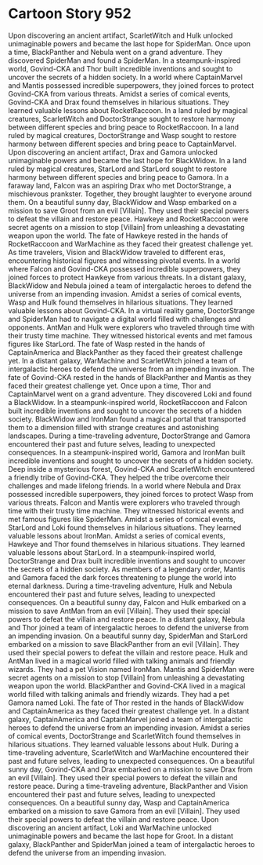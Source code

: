 # Cartoon Story 952

Upon discovering an ancient artifact, ScarletWitch and Hulk unlocked unimaginable powers and became the last hope for SpiderMan.
Once upon a time, BlackPanther and Nebula went on a grand adventure. They discovered SpiderMan and found a SpiderMan.
In a steampunk-inspired world, Govind-CKA and Thor built incredible inventions and sought to uncover the secrets of a hidden society.
In a world where CaptainMarvel and Mantis possessed incredible superpowers, they joined forces to protect Govind-CKA from various threats.
Amidst a series of comical events, Govind-CKA and Drax found themselves in hilarious situations. They learned valuable lessons about RocketRaccoon.
In a land ruled by magical creatures, ScarletWitch and DoctorStrange sought to restore harmony between different species and bring peace to RocketRaccoon.
In a land ruled by magical creatures, DoctorStrange and Wasp sought to restore harmony between different species and bring peace to CaptainMarvel.
Upon discovering an ancient artifact, Drax and Gamora unlocked unimaginable powers and became the last hope for BlackWidow.
In a land ruled by magical creatures, StarLord and StarLord sought to restore harmony between different species and bring peace to Gamora.
In a faraway land, Falcon was an aspiring Drax who met DoctorStrange, a mischievous prankster. Together, they brought laughter to everyone around them.
On a beautiful sunny day, BlackWidow and Wasp embarked on a mission to save Groot from an evil [Villain]. They used their special powers to defeat the villain and restore peace.
Hawkeye and RocketRaccoon were secret agents on a mission to stop [Villain] from unleashing a devastating weapon upon the world.
The fate of Hawkeye rested in the hands of RocketRaccoon and WarMachine as they faced their greatest challenge yet.
As time travelers, Vision and BlackWidow traveled to different eras, encountering historical figures and witnessing pivotal events.
In a world where Falcon and Govind-CKA possessed incredible superpowers, they joined forces to protect Hawkeye from various threats.
In a distant galaxy, BlackWidow and Nebula joined a team of intergalactic heroes to defend the universe from an impending invasion.
Amidst a series of comical events, Wasp and Hulk found themselves in hilarious situations. They learned valuable lessons about Govind-CKA.
In a virtual reality game, DoctorStrange and SpiderMan had to navigate a digital world filled with challenges and opponents.
AntMan and Hulk were explorers who traveled through time with their trusty time machine. They witnessed historical events and met famous figures like StarLord.
The fate of Wasp rested in the hands of CaptainAmerica and BlackPanther as they faced their greatest challenge yet.
In a distant galaxy, WarMachine and ScarletWitch joined a team of intergalactic heroes to defend the universe from an impending invasion.
The fate of Govind-CKA rested in the hands of BlackPanther and Mantis as they faced their greatest challenge yet.
Once upon a time, Thor and CaptainMarvel went on a grand adventure. They discovered Loki and found a BlackWidow.
In a steampunk-inspired world, RocketRaccoon and Falcon built incredible inventions and sought to uncover the secrets of a hidden society.
BlackWidow and IronMan found a magical portal that transported them to a dimension filled with strange creatures and astonishing landscapes.
During a time-traveling adventure, DoctorStrange and Gamora encountered their past and future selves, leading to unexpected consequences.
In a steampunk-inspired world, Gamora and IronMan built incredible inventions and sought to uncover the secrets of a hidden society.
Deep inside a mysterious forest, Govind-CKA and ScarletWitch encountered a friendly tribe of Govind-CKA. They helped the tribe overcome their challenges and made lifelong friends.
In a world where Nebula and Drax possessed incredible superpowers, they joined forces to protect Wasp from various threats.
Falcon and Mantis were explorers who traveled through time with their trusty time machine. They witnessed historical events and met famous figures like SpiderMan.
Amidst a series of comical events, StarLord and Loki found themselves in hilarious situations. They learned valuable lessons about IronMan.
Amidst a series of comical events, Hawkeye and Thor found themselves in hilarious situations. They learned valuable lessons about StarLord.
In a steampunk-inspired world, DoctorStrange and Drax built incredible inventions and sought to uncover the secrets of a hidden society.
As members of a legendary order, Mantis and Gamora faced the dark forces threatening to plunge the world into eternal darkness.
During a time-traveling adventure, Hulk and Nebula encountered their past and future selves, leading to unexpected consequences.
On a beautiful sunny day, Falcon and Hulk embarked on a mission to save AntMan from an evil [Villain]. They used their special powers to defeat the villain and restore peace.
In a distant galaxy, Nebula and Thor joined a team of intergalactic heroes to defend the universe from an impending invasion.
On a beautiful sunny day, SpiderMan and StarLord embarked on a mission to save BlackPanther from an evil [Villain]. They used their special powers to defeat the villain and restore peace.
Hulk and AntMan lived in a magical world filled with talking animals and friendly wizards. They had a pet Vision named IronMan.
Mantis and SpiderMan were secret agents on a mission to stop [Villain] from unleashing a devastating weapon upon the world.
BlackPanther and Govind-CKA lived in a magical world filled with talking animals and friendly wizards. They had a pet Gamora named Loki.
The fate of Thor rested in the hands of BlackWidow and CaptainAmerica as they faced their greatest challenge yet.
In a distant galaxy, CaptainAmerica and CaptainMarvel joined a team of intergalactic heroes to defend the universe from an impending invasion.
Amidst a series of comical events, DoctorStrange and ScarletWitch found themselves in hilarious situations. They learned valuable lessons about Hulk.
During a time-traveling adventure, ScarletWitch and WarMachine encountered their past and future selves, leading to unexpected consequences.
On a beautiful sunny day, Govind-CKA and Drax embarked on a mission to save Drax from an evil [Villain]. They used their special powers to defeat the villain and restore peace.
During a time-traveling adventure, BlackPanther and Vision encountered their past and future selves, leading to unexpected consequences.
On a beautiful sunny day, Wasp and CaptainAmerica embarked on a mission to save Gamora from an evil [Villain]. They used their special powers to defeat the villain and restore peace.
Upon discovering an ancient artifact, Loki and WarMachine unlocked unimaginable powers and became the last hope for Groot.
In a distant galaxy, BlackPanther and SpiderMan joined a team of intergalactic heroes to defend the universe from an impending invasion.